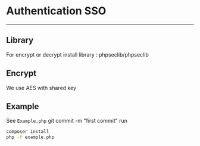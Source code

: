 # Authentication SSO

---

## Library

For encrypt or decrypt install library : phpseclib/phpseclib

## Encrypt

We use AES with shared key

## Example

See `Example.php`
git commit -m "first commit"
run

```bash
composer install
php -f example.php
```
